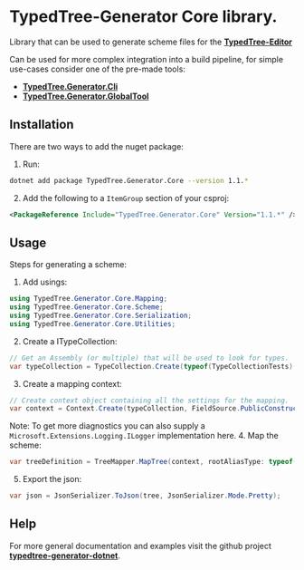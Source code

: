 # **TypedTree-Generator** Core library.

Library that can be used to generate scheme files for the [**TypedTree-Editor**](https://bastian.tech/tree/)

Can be used for more complex integration into a build pipeline, for simple use-cases consider one of the pre-made tools:
* [**TypedTree.Generator.Cli**](https://www.nuget.org/packages/TypedTree.Generator.Cli/)
* [**TypedTree.Generator.GlobalTool**](https://www.nuget.org/packages/TypedTree.Generator.GlobalTool/)

## Installation

There are two ways to add the nuget package:
1. Run:
```bash
dotnet add package TypedTree.Generator.Core --version 1.1.*
```
2. Add the following to a `ItemGroup` section of your csproj:
```xml
<PackageReference Include="TypedTree.Generator.Core" Version="1.1.*" />
```

## Usage
Steps for generating a scheme:
1. Add usings:
```c#
using TypedTree.Generator.Core.Mapping;
using TypedTree.Generator.Core.Scheme;
using TypedTree.Generator.Core.Serialization;
using TypedTree.Generator.Core.Utilities;
```
2. Create a ITypeCollection:
```c#
// Get an Assembly (or multiple) that will be used to look for types.
var typeCollection = TypeCollection.Create(typeof(TypeCollectionTests).Assembly);
```
3. Create a mapping context:
```c#
// Create context object containing all the settings for the mapping.
var context = Context.Create(typeCollection, FieldSource.PublicConstructorParameters);
```
Note: To get more diagnostics you can also supply a `Microsoft.Extensions.Logging.ILogger` implementation here.
4. Map the scheme:
```c#
var treeDefinition = TreeMapper.MapTree(context, rootAliasType: typeof(Ai.INode));
```
5. Export the json:
```c#
var json = JsonSerializer.ToJson(tree, JsonSerializer.Mode.Pretty);
```

## Help
For more general documentation and examples visit the github project [**typedtree-generator-dotnet**](https://github.com/BastianBlokland/typedtree-generator-dotnet).
